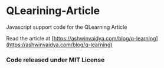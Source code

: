 # QLearining-Article
Javascript support code for the QLearning Article

Read the article at [https://ashwinvaidya.com/blog/q-learning](https://ashwinvaidya.com/blog/q-learning)

### Code released under MIT License